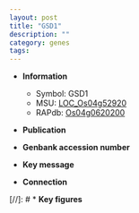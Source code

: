 ```yaml
---
layout: post
title: "GSD1"
description: ""
category: genes
tags: 
---
```


* **Information**  
    + Symbol: GSD1  
    + MSU: [LOC_Os04g52920](http://rice.uga.edu/cgi-bin/ORF_infopage.cgi?orf=LOC_Os04g52920)  
    + RAPdb: [Os04g0620200](http://rapdb.dna.affrc.go.jp/viewer/gbrowse_details/irgsp1?name=Os04g0620200)  

* **Publication**  

* **Genbank accession number**  

* **Key message**  

* **Connection**  

[//]: # * **Key figures**  


